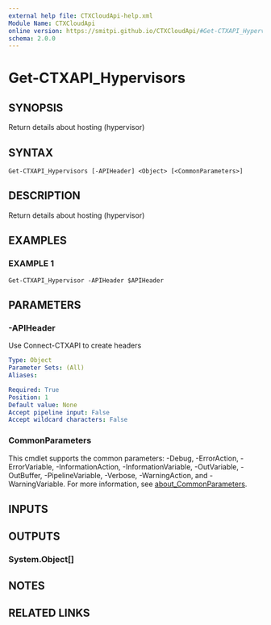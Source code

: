 ```yaml
---
external help file: CTXCloudApi-help.xml
Module Name: CTXCloudApi
online version: https://smitpi.github.io/CTXCloudApi/#Get-CTXAPI_Hypervisors
schema: 2.0.0
---
```


# Get-CTXAPI_Hypervisors

## SYNOPSIS
Return details about hosting (hypervisor)

## SYNTAX

```
Get-CTXAPI_Hypervisors [-APIHeader] <Object> [<CommonParameters>]
```

## DESCRIPTION
Return details about hosting (hypervisor)

## EXAMPLES

### EXAMPLE 1
```
Get-CTXAPI_Hypervisor -APIHeader $APIHeader
```

## PARAMETERS

### -APIHeader
Use Connect-CTXAPI to create headers

```yaml
Type: Object
Parameter Sets: (All)
Aliases:

Required: True
Position: 1
Default value: None
Accept pipeline input: False
Accept wildcard characters: False
```

### CommonParameters
This cmdlet supports the common parameters: -Debug, -ErrorAction, -ErrorVariable, -InformationAction, -InformationVariable, -OutVariable, -OutBuffer, -PipelineVariable, -Verbose, -WarningAction, and -WarningVariable. For more information, see [about_CommonParameters](http://go.microsoft.com/fwlink/?LinkID=113216).

## INPUTS

## OUTPUTS

### System.Object[]
## NOTES

## RELATED LINKS
